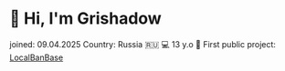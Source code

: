 # 👋 Hi, I'm Grishadow
joined: 09.04.2025
Country: Russia 🇷🇺
💻 13 y.o
📂 First public project: [LocalBanBase](https://github.com/Grishadow/LocalBanBase)
